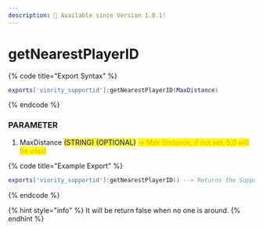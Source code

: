 ```yaml
---
description: 🔧 Available since Version 1.0.1!
---
```


# getNearestPlayerID

{% code title="Export Syntax" %}
```lua
exports['viority_supportid']:getNearestPlayerID(MaxDistance)
```
{% endcode %}

### PARAMETER

1. MaxDistance <mark style="color:blue;">(STRING) (OPTIONAL)</mark> <mark style="color:orange;">-> Max Distance, if not set, 5.0 will be used</mark>

{% code title="Example Export" %}
```lua
exports['viority_supportid']:getNearestPlayerID() --> Returns the SupportID of the nearest player!
```
{% endcode %}

{% hint style="info" %}
It will be return false when no one is around.
{% endhint %}
